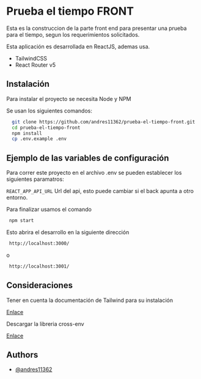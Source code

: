 
# Prueba el tiempo FRONT

Esta es la construccion de la parte front end para presentar una prueba para el tiempo, segun los requerimientos solicitados.

Esta aplicación es desarrollada en ReactJS, ademas usa.

- TailwindCSS
- React Router v5






## Instalación

Para instalar el proyecto se necesita Node y NPM

Se usan los siguientes comandos: 

```bash
  git clone https://github.com/andres11362/prueba-el-tiempo-front.git
  cd prueba-el-tiempo-front
  npm install
  cp .env.example .env
```




    
## Ejemplo de las variables de configuración

Para correr este proyecto en el archivo .env se pueden establecer los siguientes paramatros:

`REACT_APP_API_URL` Url del api, esto puede cambiar si el back apunta a otro entorno.

Para finalizar usamos el comando

```bash
 npm start
```

Esto abrira el desarrollo en la siguiente dirección

```bash
 http://localhost:3000/
```

o 

```bash
 http://localhost:3001/
```
## Consideraciones

Tener en cuenta la documentación de Tailwind para su instalación

[Enlace](https://tailwindcss.com/docs/guides/create-react-app)

Descargar la libreria cross-env

[Enlace](https://www.npmjs.com/package/cross-env)

## Authors

- [@andres11362](https://github.com/andres11362)

